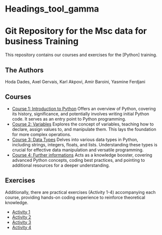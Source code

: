 # Headings_tool_gamma
# Git Repository for the Msc data for business Training

This repository contains our courses and exercises for the [Python] training.


## The Authors

Hoda Dades,
Axel Gervais,
Karl Akpovi,
Amir Baroini,
Yasmine Ferdjani

## Courses

* [Course 1: Introduction to Python](Courses/Course_1.ipynb)
  Offers an overview of Python, covering its history, significance, and potentially involves writing initial Python code. It serves as an entry point to Python programming.
* [Course 2: Variables](Courses/course2.ipynb)
  Explores the concept of variables, teaching how to declare, assign values to, and manipulate them. This lays the foundation for more complex operations.
* [Course 3: Data Types](Courses/Course_3.ipynb)
  Delves into various data types in Python, including strings, integers, floats, and lists. Understanding these types is crucial for effective data manipulation and versatile programming.
* [Course 4: Further informations](Courses/course_4.ipynb)
  Acts as a knowledge booster, covering advanced Python concepts, coding best practices, and pointing to additional resources for a deeper understanding.

## Exercises
Additionally, there are practical exercises (Activity 1-4) accompanying each course, providing hands-on coding experience to reinforce theoretical knowledge. 
* [Activity 1](Activity/activity_1.py)
* [Activity 2](Activity/activity_2.py)
* [Activity 3](Activity/Activity_3.ipynb)
* [Activity 4](Activity/Activity_4.ipynb)
